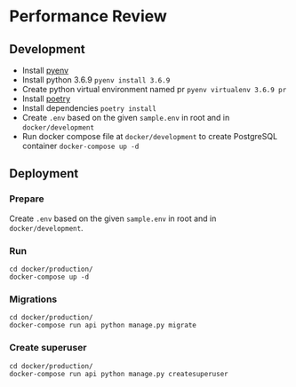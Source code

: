 # Performance Review

## Development
- Install [pyenv](https://github.com/pyenv/pyenv#the-automatic-installer)
- Install python 3.6.9 `pyenv install 3.6.9`
- Create python virtual environment named pr `pyenv virtualenv 3.6.9 pr`
- Install [poetry](https://github.com/sdispater/poetry#installation)
- Install dependencies `poetry install`
- Create `.env` based on the given `sample.env` in root and in `docker/development`
- Run docker compose file at `docker/development` to create PostgreSQL container `docker-compose up -d`

## Deployment

### Prepare

Create `.env` based on the given `sample.env` in root and in `docker/development`.

### Run

```
cd docker/production/
docker-compose up -d
```

### Migrations

```
cd docker/production/
docker-compose run api python manage.py migrate
```

### Create superuser

```
cd docker/production/
docker-compose run api python manage.py createsuperuser
```